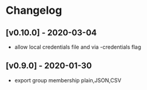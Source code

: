 # Changelog

## [v0.10.0] - 2020-03-04

- allow local credentials file and via -credentials flag

## [v0.9.0] - 2020-01-30

- export group membership plain,JSON,CSV